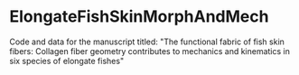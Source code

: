 # ElongateFishSkinMorphAndMech
Code and data for the manuscript titled: "The functional fabric of fish skin fibers: Collagen fiber geometry contributes to mechanics and kinematics in six species of elongate fishes"
